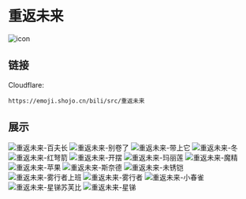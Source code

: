 # 重返未来
![icon](https://emoji.shojo.cn/bili/src/重返未来/icon.png)
## 链接
Cloudflare:
```
https://emoji.shojo.cn/bili/src/重返未来
```
## 展示
![重返未来-百夫长](https://emoji.shojo.cn/bili/src/重返未来/重返未来-百夫长.png)
![重返未来-别卷了](https://emoji.shojo.cn/bili/src/重返未来/重返未来-别卷了.png)
![重返未来-带上它](https://emoji.shojo.cn/bili/src/重返未来/重返未来-带上它.png)
![重返未来-冬](https://emoji.shojo.cn/bili/src/重返未来/重返未来-冬.png)
![重返未来-红弩箭](https://emoji.shojo.cn/bili/src/重返未来/重返未来-红弩箭.png)
![重返未来-开摆](https://emoji.shojo.cn/bili/src/重返未来/重返未来-开摆.png)
![重返未来-玛丽莲](https://emoji.shojo.cn/bili/src/重返未来/重返未来-玛丽莲.png)
![重返未来-魔精](https://emoji.shojo.cn/bili/src/重返未来/重返未来-魔精.png)
![重返未来-苹果](https://emoji.shojo.cn/bili/src/重返未来/重返未来-苹果.png)
![重返未来-斯奈德](https://emoji.shojo.cn/bili/src/重返未来/重返未来-斯奈德.png)
![重返未来-未锈铠](https://emoji.shojo.cn/bili/src/重返未来/重返未来-未锈铠.png)
![重返未来-雾行者上班](https://emoji.shojo.cn/bili/src/重返未来/重返未来-雾行者上班.png)
![重返未来-雾行者](https://emoji.shojo.cn/bili/src/重返未来/重返未来-雾行者.png)
![重返未来-小春雀](https://emoji.shojo.cn/bili/src/重返未来/重返未来-小春雀.png)
![重返未来-星锑苏芙比](https://emoji.shojo.cn/bili/src/重返未来/重返未来-星锑苏芙比.png)
![重返未来-星锑](https://emoji.shojo.cn/bili/src/重返未来/重返未来-星锑.png)
